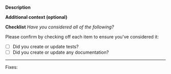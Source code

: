 **Description**
<!-- A clear and concise description of why the feature is necessary -->

**Additional context (optional)**
<!-- Add any other context about the problem here. Where there any challenges that need to be documented -->

**Checklist**
_Have you considered all of the following?_

Please confirm by checking off each item to ensure you've considered it:

- [ ] Did you create or update tests? 
- [ ] Did you create or update any documentation?

---

Fixes: 
